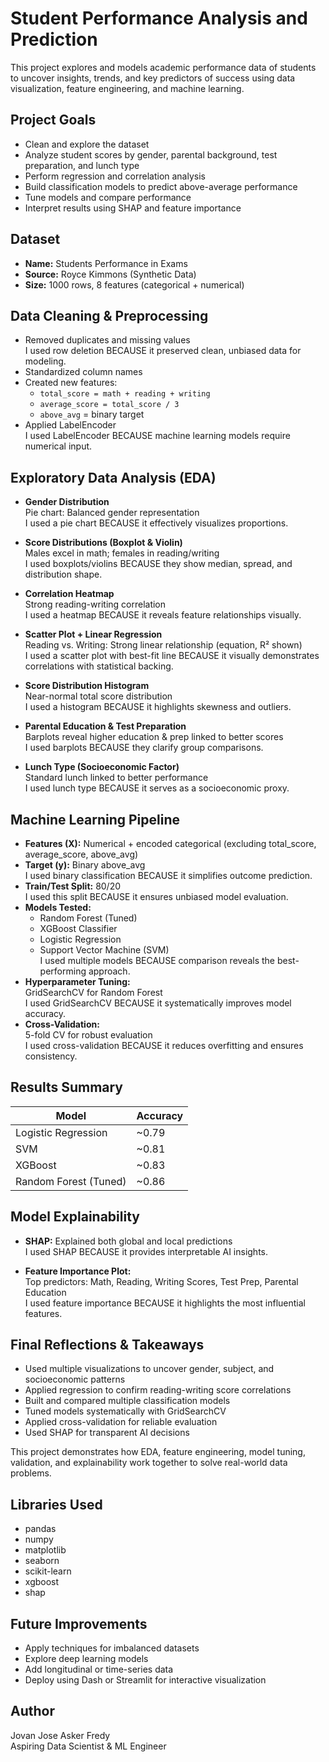# Student Performance Analysis and Prediction

This project explores and models academic performance data of students to uncover insights, trends, and key predictors of success using data visualization, feature engineering, and machine learning.

## Project Goals

- Clean and explore the dataset  
- Analyze student scores by gender, parental background, test preparation, and lunch type  
- Perform regression and correlation analysis  
- Build classification models to predict above-average performance  
- Tune models and compare performance  
- Interpret results using SHAP and feature importance  

## Dataset

- **Name:** Students Performance in Exams  
- **Source:** Royce Kimmons (Synthetic Data)  
- **Size:** 1000 rows, 8 features (categorical + numerical)  

## Data Cleaning & Preprocessing

- Removed duplicates and missing values  
  I used row deletion BECAUSE it preserved clean, unbiased data for modeling.  
- Standardized column names  
- Created new features:  
  - `total_score = math + reading + writing`  
  - `average_score = total_score / 3`  
  - `above_avg` = binary target  
- Applied LabelEncoder  
  I used LabelEncoder BECAUSE machine learning models require numerical input.  

## Exploratory Data Analysis (EDA)

- **Gender Distribution**  
  Pie chart: Balanced gender representation  
  I used a pie chart BECAUSE it effectively visualizes proportions.  

- **Score Distributions (Boxplot & Violin)**  
  Males excel in math; females in reading/writing  
  I used boxplots/violins BECAUSE they show median, spread, and distribution shape.  

- **Correlation Heatmap**  
  Strong reading-writing correlation  
  I used a heatmap BECAUSE it reveals feature relationships visually.  

- **Scatter Plot + Linear Regression**  
  Reading vs. Writing: Strong linear relationship (equation, R² shown)  
  I used a scatter plot with best-fit line BECAUSE it visually demonstrates correlations with statistical backing.  

- **Score Distribution Histogram**  
  Near-normal total score distribution  
  I used a histogram BECAUSE it highlights skewness and outliers.  

- **Parental Education & Test Preparation**  
  Barplots reveal higher education & prep linked to better scores  
  I used barplots BECAUSE they clarify group comparisons.  

- **Lunch Type (Socioeconomic Factor)**  
  Standard lunch linked to better performance  
  I used lunch type BECAUSE it serves as a socioeconomic proxy.  

## Machine Learning Pipeline

- **Features (X):** Numerical + encoded categorical (excluding total_score, average_score, above_avg)  
- **Target (y):** Binary above_avg  
  I used binary classification BECAUSE it simplifies outcome prediction.  
- **Train/Test Split:** 80/20  
  I used this split BECAUSE it ensures unbiased model evaluation.  
- **Models Tested:**  
  - Random Forest (Tuned)  
  - XGBoost Classifier  
  - Logistic Regression  
  - Support Vector Machine (SVM)  
  I used multiple models BECAUSE comparison reveals the best-performing approach.  
- **Hyperparameter Tuning:**  
  GridSearchCV for Random Forest  
  I used GridSearchCV BECAUSE it systematically improves model accuracy.  
- **Cross-Validation:**  
  5-fold CV for robust evaluation  
  I used cross-validation BECAUSE it reduces overfitting and ensures consistency.  

## Results Summary

| Model                 | Accuracy  |
|-----------------------|-----------|
| Logistic Regression    | ~0.79     |
| SVM                   | ~0.81     |
| XGBoost               | ~0.83     |
| Random Forest (Tuned) | ~0.86     |

## Model Explainability

- **SHAP:** Explained both global and local predictions  
  I used SHAP BECAUSE it provides interpretable AI insights.  

- **Feature Importance Plot:**  
  Top predictors: Math, Reading, Writing Scores, Test Prep, Parental Education  
  I used feature importance BECAUSE it highlights the most influential features.  

## Final Reflections & Takeaways
 
- Used multiple visualizations to uncover gender, subject, and socioeconomic patterns  
- Applied regression to confirm reading-writing score correlations  
- Built and compared multiple classification models  
- Tuned models systematically with GridSearchCV  
- Applied cross-validation for reliable evaluation  
- Used SHAP for transparent AI decisions  

This project demonstrates how EDA, feature engineering, model tuning, validation, and explainability work together to solve real-world data problems.

## Libraries Used

- pandas  
- numpy  
- matplotlib  
- seaborn  
- scikit-learn  
- xgboost  
- shap  

## Future Improvements

- Apply techniques for imbalanced datasets  
- Explore deep learning models  
- Add longitudinal or time-series data  
- Deploy using Dash or Streamlit for interactive visualization  

## Author

Jovan Jose Asker Fredy  
Aspiring Data Scientist & ML Engineer
